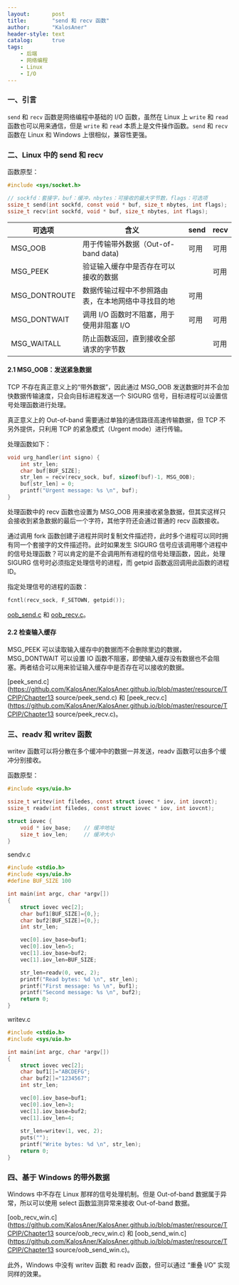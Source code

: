 ```yaml
---
layout:       post
title:        "send 和 recv 函数"
author:       "KalosAner"
header-style: text
catalog:      true
tags:
    - 后端
    - 网络编程
    - Linux
    - I/O
---
```


### 一、引言

`send` 和 `recv` 函数是网络编程中基础的 I/O 函数，虽然在 Linux 上 `write` 和 `read` 函数也可以用来通信，但是 `write` 和 `read` 本质上是文件操作函数。`send` 和 `recv` 函数在 Linux 和 Windows 上很相似，兼容性更强。

### 二、Linux 中的 send 和 recv

函数原型：

```c
#include <sys/socket.h>

// sockfd：套接字，buf：缓冲，nbytes：可接收的最大字节数，flags：可选项
ssize_t send(int sockfd, const void * buf, size_t nbytes, int flags);
ssize_t recv(int sockfd, void * buf, size_t nbytes, int flags);
```

| 可选项        | 含义                                               | send | recv |
| ------------- | -------------------------------------------------- | ---- | ---- |
| MSG_OOB       | 用于传输带外数据（Out-of-band data)                | 可用 | 可用 |
| MSG_PEEK      | 验证输入缓存中是否存在可以接收的数据               |      | 可用 |
| MSG_DONTROUTE | 数据传输过程中不参照路由表，在本地网络中寻找目的地 | 可用 |      |
| MSG_DONTWAIT  | 调用 I/O 函数时不阻塞，用于使用非阻塞 I/O          | 可用 | 可用 |
| MSG_WAITALL   | 防止函数返回，直到接收全部请求的字节数             |      | 可用 |

#### 2.1 MSG_OOB：发送紧急数据

TCP 不存在真正意义上的“带外数据”，因此通过 MSG_OOB 发送数据时并不会加快数据传输速度，只会向目标进程发送一个 SIGURG 信号，目标进程可以设置信号处理函数进行处理。

真正意义上的 Out-of-band 需要通过单独的通信路径高速传输数据，但 TCP 不另外提供，只利用 TCP 的紧急模式（Urgent mode）进行传输。

处理函数如下：

```c
void urg_handler(int signo) {
	int str_len;
	char buf[BUF_SIZE];
	str_len = recv(recv_sock, buf, sizeof(buf)-1, MSG_OOB);
	buf[str_len] = 0;
	printf("Urgent message: %s \n", buf);
}
```

处理函数中的 recv 函数也设置为 MSG_OOB 用来接收紧急数据，但其实这样只会接收到紧急数据的最后一个字符，其他字符还会通过普通的 recv 函数接收。

通过调用 fork 函数创建子进程并同时复制文件描述符，此时多个进程可以同时拥有同一个套接字的文件描述符。此时如果发生 SIGURG 信号应该调用哪个进程中的信号处理函数？可以肯定的是不会调用所有进程的信号处理函数，因此，处理 SIGURG 信号时必须指定处理信号的进程，而 getpid 函数返回调用此函数的进程 ID。

指定处理信号的进程的函数：

```c
fcntl(recv_sock, F_SETOWN, getpid());
```

[oob_send.c](https://github.com/KalosAner/KalosAner.github.io/blob/master/resource/TCPIP/Chapter13%20source/oob_send.c) 和 [oob_recv.c](https://github.com/KalosAner/KalosAner.github.io/blob/master/resource/TCPIP/Chapter13%20source/oob_recv.c)。

#### 2.2 检查输入缓存

MSG_PEEK 可以读取输入缓存中的数据而不会删除里边的数据，MSG_DONTWAIT 可以设置 IO 函数不阻塞，即使输入缓存没有数据也不会阻塞。两者结合可以用来验证输入缓存中是否存在可以接收的数据。

[peek_send.c](https://github.com/KalosAner/KalosAner.github.io/blob/master/resource/TCPIP/Chapter13 source/peek_send.c) 和 [peek_recv.c](https://github.com/KalosAner/KalosAner.github.io/blob/master/resource/TCPIP/Chapter13 source/peek_recv.c)。

### 三、readv 和 writev 函数

writev 函数可以将分散在多个缓冲中的数据一并发送，readv 函数可以由多个缓冲分别接收。

函数原型：

```c
#include <sys/uio.h>

ssize_t writev(int filedes, const struct iovec * iov, int iovcnt);
ssize_t readv(int filedes, const struct iovec * iov, int iovcnt);

struct iovec {
    void * iov_base;	// 缓冲地址
    size_t iov_len;		// 缓冲大小
}
```

sendv.c

```c
#include <stdio.h>
#include <sys/uio.h>
#define BUF_SIZE 100

int main(int argc, char *argv[])
{
	struct iovec vec[2];
	char buf1[BUF_SIZE]={0,};
	char buf2[BUF_SIZE]={0,};
	int str_len;

	vec[0].iov_base=buf1;
	vec[0].iov_len=5;
	vec[1].iov_base=buf2;
	vec[1].iov_len=BUF_SIZE;

	str_len=readv(0, vec, 2);
	printf("Read bytes: %d \n", str_len);
	printf("First message: %s \n", buf1);
	printf("Second message: %s \n", buf2);
	return 0;
}
```

writev.c

```c
#include <stdio.h>
#include <sys/uio.h>

int main(int argc, char *argv[])
{
	struct iovec vec[2];
	char buf1[]="ABCDEFG";
	char buf2[]="1234567";
	int str_len;

	vec[0].iov_base=buf1;
	vec[0].iov_len=3;
	vec[1].iov_base=buf2;
	vec[1].iov_len=4;
	
	str_len=writev(1, vec, 2);
	puts("");
	printf("Write bytes: %d \n", str_len);
	return 0;
}
```

### 四、基于 Windows 的带外数据

Windows 中不存在 Linux 那样的信号处理机制。但是 Out-of-band 数据属于异常，所以可以使用 select 函数监测异常来接收 Out-of-band 数据。

[oob_recv_win.c](https://github.com/KalosAner/KalosAner.github.io/blob/master/resource/TCPIP/Chapter13 source/oob_recv_win.c) 和 [oob_send_win.c](https://github.com/KalosAner/KalosAner.github.io/blob/master/resource/TCPIP/Chapter13 source/oob_send_win.c)。

此外，Windows 中没有 writev 函数 和 readv 函数，但可以通过 “重叠 I/O” 实现同样的效果。
